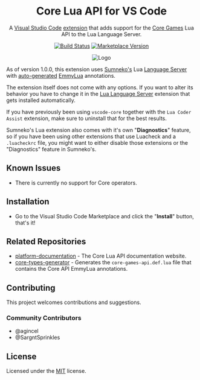 <div align="center">

# Core Lua API for VS Code

A [Visual Studio Code](https://code.visualstudio.com/) [extension](https://marketplace.visualstudio.com/VSCode) that adds support for the [Core Games](https://www.coregames.com) Lua API to the Lua Language Server.

[![Build Status](https://github.com/ManticoreGamesInc/vscode-core/workflows/CI/badge.svg)](https://github.com/ManticoreGamesInc/vscode-core/actions?workflow=CI) [![Marketplace Version](https://img.shields.io/visual-studio-marketplace/v/manticoregames.vscode-core?label=Visual%20Studio%20Marketplace&logo=visual-studio-code "Current Version")](https://marketplace.visualstudio.com/items?itemName=ManticoreGames.vscode-core)

![Logo](https://i.imgur.com/4WSkkYF.jpg)
</div>

As of version 1.0.0, this extension uses [Sumneko's](https://marketplace.visualstudio.com/items?itemName=sumneko.lua) Lua [Language Server](https://microsoft.github.io/language-server-protocol/) with [auto-generated](https://github.com/kerwanp/core-types-generator) [EmmyLua](https://github.com/sumneko/lua-language-server/wiki/EmmyLua-Annotations) annotations.

The extension itself does not come with any options. If you want to alter its behavior you have to change it in the [Lua Language Server](https://github.com/sumneko/lua-language-server) extension that gets installed automatically.

If you have previously been using `vscode-core` together with the `Lua Coder Assist` extension, make sure to uninstall that for the best results.

Sumneko's Lua extension also comes with it's own "**Diagnostics**" feature, so if you have been using other extensions that use Luacheck and a `.luacheckrc` file, you might want to either disable those extensions or the "Diagnostics" feature in Sumneko's.

## Known Issues

- There is currently no support for Core operators.

## Installation

- Go to the Visual Studio Code Marketplace and click the "**Install**" button, that's it!

## Related Repositories

- [platform-documentation](https://docs.coregames.com) - The Core Lua API documentation website.
- [core-types-generator](https://github.com/kerwanp/core-types-generator) - Generates the `core-games-api.def.lua` file that contains the Core API EmmyLua annotations.

## Contributing

This project welcomes contributions and suggestions.

### Community Contributors

- @agincel
- @SargntSprinkles

## License

Licensed under the [MIT](LICENSE) license.
